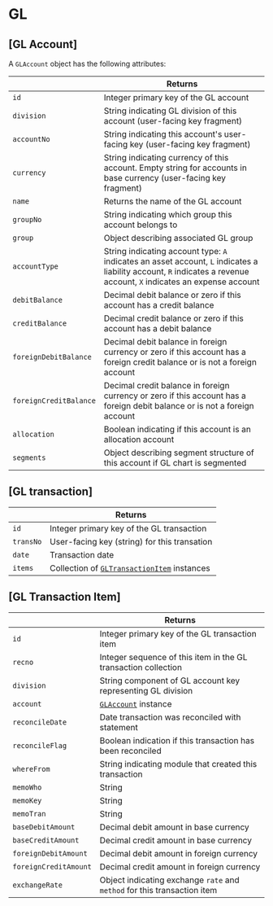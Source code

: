 # GL

## [GL Account]

A `GLAccount` object has the following attributes:

|   | Returns |
| --- | --- |
| `id` | Integer primary key of the GL account |
| `division` | String indicating GL division of this account (user-facing key fragment) |
| `accountNo` | String indicating this account's user-facing key (user-facing key fragment)  |
| `currency` | String indicating currency of this account. Empty string for accounts in base currency (user-facing key fragment)  |
| `name` | Returns the name of the GL account |
| `groupNo` | String indicating which group this account belongs to |
| `group` | Object describing associated GL group |
| `accountType` | String indicating account type: `A` indicates an asset account, `L` indicates a liability account, `R` indicates a revenue account, `X` indicates an expense account |
| `debitBalance` | Decimal debit balance or zero if this account has a credit balance |
| `creditBalance` | Decimal credit balance or zero if this account has a debit balance |
| `foreignDebitBalance` | Decimal debit balance in foreign currency or zero if this account has a foreign credit balance or is not a foreign account |
| `foreignCreditBalance` | Decimal credit balance in foreign currency or zero if this account has a foreign debit balance or is not a foreign account |
| `allocation` | Boolean indicating if this account is an allocation account |
| `segments` | Object describing segment structure of this account if GL chart is segmented |

## [GL transaction]

|   | Returns |
| --- | --- |
| `id` | Integer primary key of the GL transaction |
| `transNo` | User-facing key (string) for this transation |
| `date` | Transaction date |
| `items` | Collection of [`GLTransactionItem`](#gl-transaction-item) instances |

## [GL Transaction Item]

|   | Returns |
| --- | --- |
| `id` | Integer primary key of the GL transaction item |
| `recno` | Integer sequence of this item in the GL transaction collection |
| `division` | String component of GL account key representing GL division |
| `account` | [`GLAccount`](#gl-account) instance |
| `reconcileDate` | Date transaction was reconciled with statement |
| `reconcileFlag` | Boolean indication if this transaction has been reconciled |
| `whereFrom` | String indicating module that created this transaction |
| `memoWho` | String |
| `memoKey` | String |
| `memoTran` | String |
| `baseDebitAmount` | Decimal debit amount in base currency |
| `baseCreditAmount` | Decimal credit amount in base currency |
| `foreignDebitAmount` | Decimal debit amount in foreign currency |
| `foreignCreditAmount` | Decimal credit amount in foreign currency |
| `exchangeRate` | Object indicating exchange `rate` and `method` for this transaction item |
